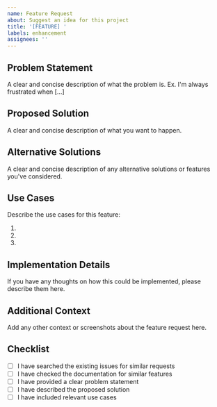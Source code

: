 ```yaml
---
name: Feature Request
about: Suggest an idea for this project
title: '[FEATURE] '
labels: enhancement
assignees: ''
---
```


## Problem Statement

A clear and concise description of what the problem is. Ex. I'm always frustrated when [...]

## Proposed Solution

A clear and concise description of what you want to happen.

## Alternative Solutions

A clear and concise description of any alternative solutions or features you've considered.

## Use Cases

Describe the use cases for this feature:

1.
2.
3.

## Implementation Details

If you have any thoughts on how this could be implemented, please describe them here.

## Additional Context

Add any other context or screenshots about the feature request here.

## Checklist

- [ ] I have searched the existing issues for similar requests
- [ ] I have checked the documentation for similar features
- [ ] I have provided a clear problem statement
- [ ] I have described the proposed solution
- [ ] I have included relevant use cases
